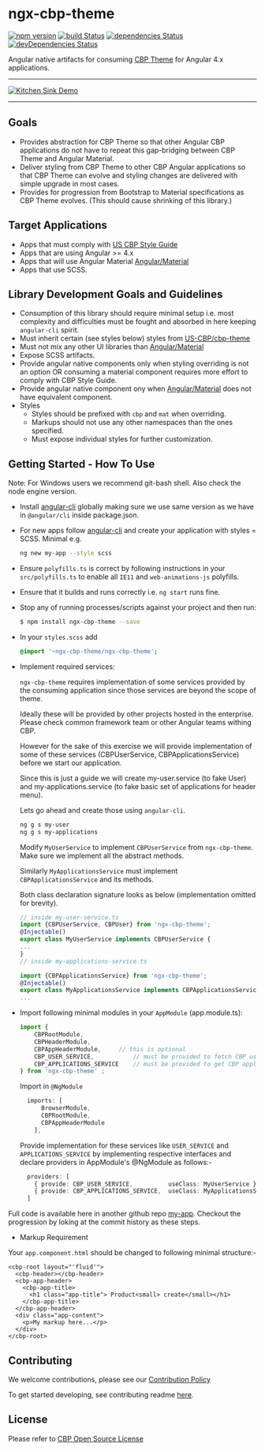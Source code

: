 # ngx-cbp-theme


[![npm version](https://badge.fury.io/js/ngx-cbp-theme.svg)](https://www.npmjs.com/package/ngx-cbp-theme)
[![build Status](https://travis-ci.org/US-CBP/ngx-cbp-theme.svg?branch=master)](https://travis-ci.org/US-CBP/ngx-cbp-theme.svg?branch=master)
[![dependencies Status](https://david-dm.org/us-cbp/ngx-cbp-theme/status.svg)](https://david-dm.org/us-cbp/ngx-cbp-theme)
[![devDependencies Status](https://david-dm.org/us-cbp/ngx-cbp-theme/dev-status.svg)](https://david-dm.org/us-cbp/ngx-cbp-theme?type=dev)


Angular native artifacts for consuming [CBP Theme](https://github.com/US-CBP/cbp-theme) for Angular 4.x applications. 


___
[![Kitchen Sink Demo](https://us-cbp.github.io/ngx-cbp-theme/assets/kitchen-sink-preview.png)](https://us-cbp.github.io/ngx-cbp-theme/assets/kitchen-sink-preview.png)
___


## Goals

* Provides abstraction for CBP Theme so that other Angular CBP applications do not have to repeat this gap-bridging between CBP Theme and Angular Material.
* Deliver styling from CBP Theme to other CBP Angular applications so that CBP Theme can evolve and styling changes are delivered with simple upgrade in most cases.
* Provides for progression from Bootstrap to Material specifications as CBP Theme evolves. (This should cause shrinking of this library.)

## Target Applications

* Apps that must comply with [US CBP Style Guide](https://us-cbp.github.io/cbp-style-guide/) 
* Apps that are using Angular >= 4.x
* Apps that will use Angular Material [Angular/Material](https://github.com/angular/material2)
* Apps that use SCSS. 
 
## Library Development Goals and Guidelines

* Consumption of this library should require minimal setup i.e. most complexity and difficulties must be fought and absorbed in here keeping `angular-cli` spirit.
* Must inherit certain (see styles below) styles from [US-CBP/cbp-theme](https://github.com/US-CBP/cbp-theme) 
* Must not mix any other UI libraries than [Angular/Material](https://github.com/angular/material2) 
* Expose SCSS artifacts.    
* Provide angular native components only when styling overriding is not an option OR consuming a material component requires more effort to comply with CBP Style Guide.
* Provide angular native component ony when [Angular/Material](https://github.com/angular/material2) does not have equivalent component.
* Styles      
  * Styles should be prefixed with `cbp` and `mat` when overriding.
  * Markups should not use any other namespaces than the ones specified.
  * Must expose individual styles for further customization.  


## Getting Started - How To Use

Note: For Windows users we recommend git-bash shell. Also check the node engine version.
  
* Install [angular-cli](https://cli.angular.io/) globally making sure we use same version as we have in `@angular/cli` inside package.json.
* For new apps follow [angular-cli](https://cli.angular.io/) and create your application with styles = SCSS. Minimal e.g.
  ```bash
  ng new my-app --style scss
  ``` 
* Ensure `polyfills.ts` is correct by following instructions in your `src/polyfills.ts`  to enable all `IE11` and `web-animations-js` polyfills. 
* Ensure that it builds and runs correctly i.e. `ng start` runs fine. 
* Stop any of running processes/scripts against your project and then run:

  ```bash
  $ npm install ngx-cbp-theme --save
  ```

* In your `styles.scss` add
  ```sass
  @import '~ngx-cbp-theme/ngx-cbp-theme';
  ```

* Implement required services:

   
  `ngx-cbp-theme` requires implementation of some services provided by the consuming application since those services are beyond the scope of theme.
  
  Ideally these will be provided by other projects hosted in the enterprise. Please check common framework team or other Angular teams withing CBP.
   
  However for the sake of this exercise we will provide implementation of some of these services (CBPUserService, CBPApplicationsService) before we start our application. 
  
  Since this is just a guide we will create my-user.service (to fake User) and my-applications.service (to fake basic set of applications for header menu). 
  
  Lets go ahead and create those using `angular-cli`.
    
  ```bash
  ng g s my-user
  ng g s my-applications
  ```
  
  Modify `MyUserService` to implement `CBPUserService` from `ngx-cbp-theme`. Make sure we implement all the abstract methods.
  
  Similarly `MyApplicationsService` must implement `CBPApplicationsService` and its methods.
   
  
  Both class declaration signature looks as below (implementation omitted for brevity).
  
 
  ```typescript
  // inside my-user-service.ts
  import {CBPUserService, CBPUser} from 'ngx-cbp-theme';
  @Injectable()
  export class MyUserService implements CBPUserService { 
  ...
  }
  // inside my-applications-service.ts
  
  import {CBPApplicationsService} from 'ngx-cbp-theme';
  @Injectable()
  export class MyApplicationsService implements CBPApplicationsService { 
  ...
  ```
    
* Import following minimal modules in your `AppModule` (app.module.ts):   
  
    ```typescript
    import {
        CBPRootModule, 
        CBPHeaderModule, 
        CBPAppHeaderModule,     // this is optional 
        CBP_USER_SERVICE,           // must be provided to fetch CBP user logged in to display user name on CBP Header
        CBP_APPLICATIONS_SERVICE    // must be provided to get CBP applications (recent) for Applications menu on the CBP Header
    } from 'ngx-cbp-theme' ;
    ```
  
  Import in `@NgModule`
  
  ```typescript
    imports: [
        BrowserModule,
        CBPRootModule,
        CBPAppHeaderModule
      ],
  ```
  
  Provide implementation for these services like `USER_SERVICE` and `APPLICATIONS_SERVICE` by implementing respective interfaces and declare providers in AppModule's @NgModule as follows:-
  ```typescript
    providers: [
      { provide: CBP_USER_SERVICE,          useClass: MyUserService },
      { provide: CBP_APPLICATIONS_SERVICE,  useClass: MyApplicationsService }
    ]
  ```
 
 Full code is available here in another github repo [my-app](https://github.com/yogeshgadge/my-app). Checkout the progression by loking at the commit history as these steps. 

* Markup Requirement

Your `app.component.html` should be changed to following minimal structure:-

```angular2html
<cbp-root layout="'fluid'">
  <cbp-header></cbp-header>
  <cbp-app-header>
    <cbp-app-title>
      <h1 class="app-title"> Product<small> create</small></h1>
    </cbp-app-title>
  </cbp-app-header>
  <div class="app-content">
    <p>My markup here...</p>
  </div>
</cbp-root>
```  



## Contributing
We welcome contributions, please see our [Contribution Policy](https://github.com/US-CBP/open-source-policy/blob/master/CONTRIBUTING.md)

To get started developing, see contributing readme [here](./CONTRIBUTING.md).

## License
Please refer to [CBP Open Source License](https://github.com/US-CBP/open-source-policy/blob/master/LICENSE.md)


